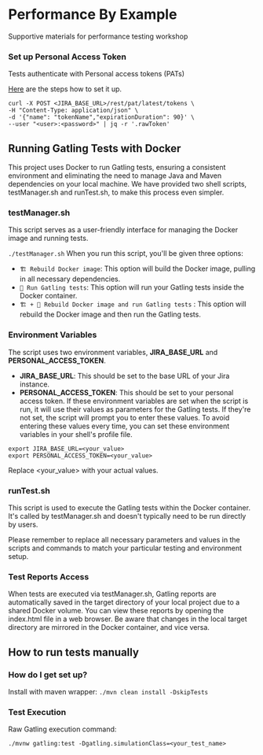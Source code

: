 # Performance By Example
Supportive materials for performance testing workshop

### Set up Personal Access Token ###

Tests authenticate with Personal access tokens (PATs)

[Here](https://confluence.atlassian.com/enterprise/using-personal-access-tokens-1026032365.html) are the steps how to set it up.
```
curl -X POST <JIRA_BASE_URL>/rest/pat/latest/tokens \
-H "Content-Type: application/json" \
-d '{"name": "tokenName","expirationDuration": 90}' \
--user "<user>:<password>" | jq -r '.rawToken'
```

## Running Gatling Tests with Docker  ##
This project uses Docker to run Gatling tests, ensuring a consistent environment and eliminating the need to manage Java and Maven dependencies on your local machine. We have provided two shell scripts, testManager.sh and runTest.sh, to make this process even simpler.

### testManager.sh ###
This script serves as a user-friendly interface for managing the Docker image and running tests.

```./testManager.sh```
When you run this script, you'll be given three options:

- `🏗️ Rebuild Docker image`: This option will build the Docker image, pulling in all necessary dependencies.
- `🚀 Run Gatling tests`: This option will run your Gatling tests inside the Docker container.
- `🏗️ + 🚀 Rebuild Docker image and run Gatling tests` : This option will rebuild the Docker image and then run the Gatling tests.

### Environment Variables ###

The script uses two environment variables, **JIRA_BASE_URL** and **PERSONAL_ACCESS_TOKEN**.

- **JIRA_BASE_URL**: This should be set to the base URL of your Jira instance.
- **PERSONAL_ACCESS_TOKEN**: This should be set to your personal access token.
  If these environment variables are set when the script is run, it will use their values as parameters for the Gatling tests. If they're not set, the script will prompt you to enter these values. To avoid entering these values every time, you can set these environment variables in your shell's profile file.

```
export JIRA_BASE_URL=<your_value>
export PERSONAL_ACCESS_TOKEN=<your_value>
```
Replace <your_value> with your actual values.

### runTest.sh ###
This script is used to execute the Gatling tests within the Docker container. It's called by testManager.sh and doesn't typically need to be run directly by users.

Please remember to replace all necessary parameters and values in the scripts and commands to match your particular testing and environment setup.

### Test Reports Access ###

When tests are executed via testManager.sh, Gatling reports are automatically saved in the target directory of your local project due to a shared Docker volume. You can view these reports by opening the index.html file in a web browser. Be aware that changes in the local target directory are mirrored in the Docker container, and vice versa.

## How to run tests manually ##

### How do I get set up? ###

Install with maven wrapper:
`./mvn clean install -DskipTests`

### Test Execution ###

Raw Gatling execution command:

`./mvnw gatling:test -Dgatling.simulationClass=<your_test_name>`